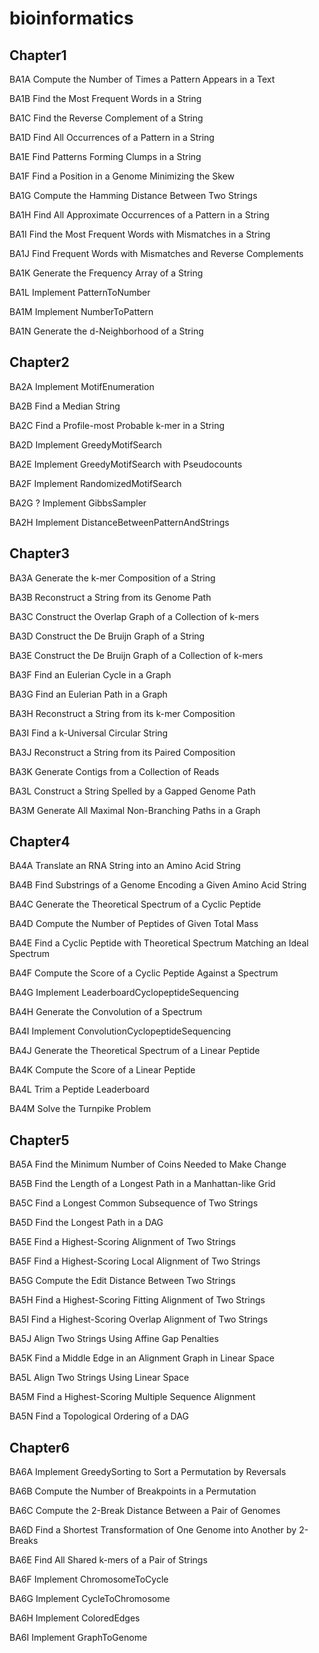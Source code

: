 # bioinformatics

## Chapter1

BA1A	Compute the Number of Times a Pattern Appears in a Text

BA1B	Find the Most Frequent Words in a String

BA1C	Find the Reverse Complement of a String

BA1D	Find All Occurrences of a Pattern in a String

BA1E	Find Patterns Forming Clumps in a String

BA1F	Find a Position in a Genome Minimizing the Skew

BA1G	Compute the Hamming Distance Between Two Strings

BA1H	Find All Approximate Occurrences of a Pattern in a String

BA1I	Find the Most Frequent Words with Mismatches in a String

BA1J	Find Frequent Words with Mismatches and Reverse Complements

BA1K	Generate the Frequency Array of a String

BA1L	Implement PatternToNumber

BA1M	Implement NumberToPattern

BA1N	Generate the d-Neighborhood of a String

## Chapter2

BA2A	Implement MotifEnumeration

BA2B	Find a Median String

BA2C	Find a Profile-most Probable k-mer in a String

BA2D	Implement GreedyMotifSearch

BA2E	Implement GreedyMotifSearch with Pseudocounts

BA2F	Implement RandomizedMotifSearch

BA2G	? Implement GibbsSampler

BA2H	Implement DistanceBetweenPatternAndStrings

## Chapter3

BA3A	Generate the k-mer Composition of a String

BA3B	Reconstruct a String from its Genome Path	

BA3C	Construct the Overlap Graph of a Collection of k-mers

BA3D	Construct the De Bruijn Graph of a String

BA3E	Construct the De Bruijn Graph of a Collection of k-mers

BA3F	Find an Eulerian Cycle in a Graph

BA3G	Find an Eulerian Path in a Graph

BA3H	Reconstruct a String from its k-mer Composition

BA3I	Find a k-Universal Circular String

BA3J	Reconstruct a String from its Paired Composition

BA3K	Generate Contigs from a Collection of Reads

BA3L	Construct a String Spelled by a Gapped Genome Path

BA3M	Generate All Maximal Non-Branching Paths in a Graph

## Chapter4

BA4A	Translate an RNA String into an Amino Acid String

BA4B	Find Substrings of a Genome Encoding a Given Amino Acid String

BA4C	Generate the Theoretical Spectrum of a Cyclic Peptide

BA4D	Compute the Number of Peptides of Given Total Mass

BA4E	Find a Cyclic Peptide with Theoretical Spectrum Matching an Ideal Spectrum

BA4F	Compute the Score of a Cyclic Peptide Against a Spectrum

BA4G	Implement LeaderboardCyclopeptideSequencing	

BA4H	Generate the Convolution of a Spectrum

BA4I	Implement ConvolutionCyclopeptideSequencing

BA4J	Generate the Theoretical Spectrum of a Linear Peptide

BA4K	Compute the Score of a Linear Peptide

BA4L	Trim a Peptide Leaderboard

BA4M	Solve the Turnpike Problem

## Chapter5

BA5A	Find the Minimum Number of Coins Needed to Make Change

BA5B	Find the Length of a Longest Path in a Manhattan-like Grid

BA5C	Find a Longest Common Subsequence of Two Strings

BA5D	Find the Longest Path in a DAG

BA5E	Find a Highest-Scoring Alignment of Two Strings

BA5F	Find a Highest-Scoring Local Alignment of Two Strings

BA5G	Compute the Edit Distance Between Two Strings

BA5H	Find a Highest-Scoring Fitting Alignment of Two Strings

BA5I	Find a Highest-Scoring Overlap Alignment of Two Strings

BA5J	Align Two Strings Using Affine Gap Penalties

BA5K	Find a Middle Edge in an Alignment Graph in Linear Space

BA5L	Align Two Strings Using Linear Space

BA5M	Find a Highest-Scoring Multiple Sequence Alignment

BA5N	Find a Topological Ordering of a DAG

## Chapter6

BA6A	Implement GreedySorting to Sort a Permutation by Reversals

BA6B	Compute the Number of Breakpoints in a Permutation

BA6C	Compute the 2-Break Distance Between a Pair of Genomes

BA6D	Find a Shortest Transformation of One Genome into Another by 2-Breaks

BA6E	Find All Shared k-mers of a Pair of Strings

BA6F	Implement ChromosomeToCycle

BA6G	Implement CycleToChromosome

BA6H	Implement ColoredEdges

BA6I	Implement GraphToGenome
